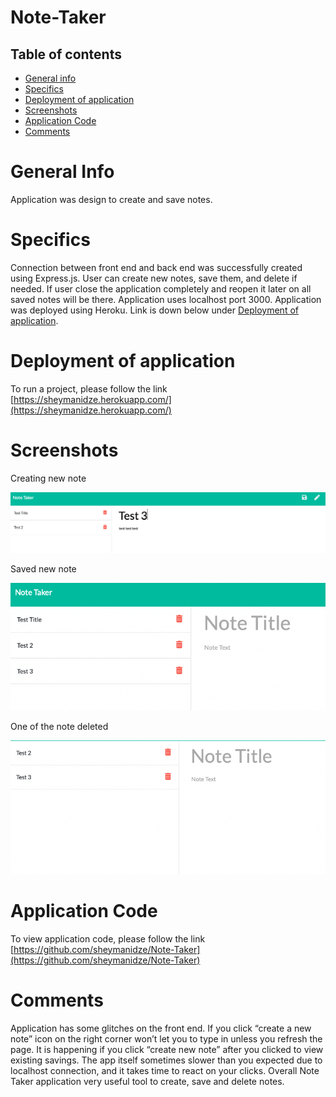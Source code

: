 # Note-Taker

## Table of contents
 * [General info](#General-Info)
 * [Specifics](#Specifics)
 * [Deployment of application](#Deployment-of-application)
 * [Screenshots](#Screenshots)
 * [Application Code](#Application-Code)
 * [Comments](#Comments)



# General Info
 
 Application was design to create and save notes. 

# Specifics

  Connection between front end and back end was successfully created using Express.js. User can create new notes, save them, and delete if needed. If user close the application completely and reopen it later on all saved notes will be there. Application uses localhost port 3000. Application was deployed using Heroku. Link is down below under [Deployment of application](#Deployment-of-application).


# Deployment of application

 To run a project, please follow the link [https://sheymanidze.herokuapp.com/](https://sheymanidze.herokuapp.com/)

# Screenshots

 Creating new note

 ![new note](/public/assets/images/1.png)

 Saved new note 

 ![saved new note](/public/assets/images/2.png)

 One of the note deleted

 ![deleted note](/public/assets/images/3.png)

# Application Code

  To view application code, please follow the link  [https://github.com/sheymanidze/Note-Taker](https://github.com/sheymanidze/Note-Taker)


# Comments

 Application has some glitches on the front end. If you click “create a new note” icon on the right corner won’t let you to type in unless you refresh the page. It is happening if you click “create new note” after you clicked to view existing savings. The app itself sometimes slower than you expected due to localhost connection, and it takes time to react on your clicks. Overall Note Taker application very useful tool to create, save and delete notes.
  